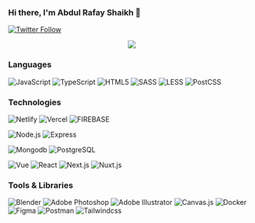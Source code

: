 ### Hi there, I'm Abdul Rafay Shaikh 👋

[![Twitter Follow](https://img.shields.io/twitter/follow/arafays?color=1DA1F2&logo=twitter&style=for-the-badge)](https://twitter.com/intent/user?screen_name=arafays)

<p align='center'>
    <img src="https://media2.giphy.com/media/Sg4DwEJrCpGIU/giphy.gif">
</p>

### Languages

![JavaScript](https://img.shields.io/badge/-JavaScript-000?&logo=JavaScript)
![TypeScript](https://img.shields.io/badge/-TypeScript-000?&logo=TypeScript)
![HTML5](https://img.shields.io/badge/-HTML5-000?&logo=HTML5)
![SASS](https://img.shields.io/badge/-SASS-000?&logo=SASS)
![LESS](https://img.shields.io/badge/-LESS-000?&logo=LESS)
![PostCSS](https://img.shields.io/badge/-PostCSS-000?&logo=PostCSS)

### Technologies

![Netlify](https://img.shields.io/badge/-Netlify-000?&logo=Netlify)
![Vercel](https://img.shields.io/badge/-Vercel-000?&logo=Vercel)
![FIREBASE](https://img.shields.io/badge/-FIREBASE-000?&logo=FIREBASE)


![Node.js](https://img.shields.io/badge/-Node.js-000?&logo=node.js)
![Express](https://img.shields.io/badge/-Express-000?&logo=express)

![Mongodb](https://img.shields.io/badge/-Mongodb-000?&logo=Mongodb)
![PostgreSQL](https://img.shields.io/badge/-PostgreSQL-000?&logo=PostgreSQL)

![Vue](https://img.shields.io/badge/-Vue.js-000?&logo=Vue.js)
![React](https://img.shields.io/badge/-React-000?&logo=react)
![Next.js](https://img.shields.io/badge/-Next-000?&logo=next.js)
![Nuxt.js](https://img.shields.io/badge/-Nuxt-000?&logo=nuxt.js)



### Tools & Libraries

![Blender](https://img.shields.io/badge/-Blender-000?&logo=blender)
![Adobe Photoshop](https://img.shields.io/badge/-Adobe_Illustrator-000?&logo=adobephotoshop)
![Adobe Illustrator](https://img.shields.io/badge/-Adobe_Illustrator-000?&logo=adobeillustrator)
![Canvas.js](https://img.shields.io/badge/-Chart.js-000?&logo=chart.js)
![Docker](https://img.shields.io/badge/-Docker-000?&logo=docker)
![Figma](https://img.shields.io/badge/-Figma-000?&logo=figma)
![Postman](https://img.shields.io/badge/-Postman-000?&logo=postman)
![Tailwindcss](https://img.shields.io/badge/-Tailwind_CSS-000?&logo=tailwindcss)